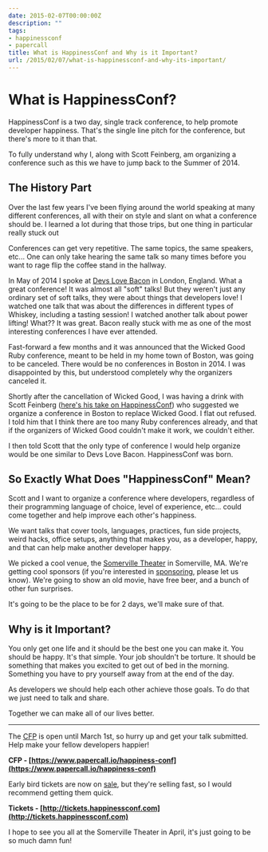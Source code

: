 ```yaml
---
date: 2015-02-07T00:00:00Z
description: ""
tags:
- happinessconf
- papercall
title: What is HappinessConf and Why is it Important?
url: /2015/02/07/what-is-happinessconf-and-why-its-important/
---
```




# What is HappinessConf?

HappinessConf is a two day, single track conference, to help promote developer happiness. That's the single line pitch for the conference, but there's more to it than that.

To fully understand why I, along with Scott Feinberg, am organizing a conference such as this we have to jump back to the Summer of 2014.

## The History Part

Over the last few years I've been flying around the world speaking at many different conferences, all with their on style and slant on what a conference should be. I learned a lot during that those trips, but one thing in particular really stuck out

Conferences can get very repetitive. The same topics, the same speakers, etc... One can only take hearing the same talk so many times before you want to rage flip the coffee stand in the hallway.

In May of 2014 I spoke at [Devs Love Bacon](http://devslovebacon.com) in London, England. What a great conference! It was almost all "soft" talks! But they weren't just any ordinary set of soft talks, they were about things that developers love! I watched one talk that was about the differences in different types of Whiskey, including a tasting session! I watched another talk about power lifting! What?? It was great. Bacon really stuck with me as one of the most interesting conferences I have ever attended.

Fast-forward a few months and it was announced that the Wicked Good Ruby conference, meant to be held in my home town of Boston, was going to be canceled. There would be no conferences in Boston in 2014. I was disappointed by this, but understood completely why the organizers canceled it.

Shortly after the cancellation of Wicked Good, I was having a drink with Scott Feinberg ([here's his take on HappinessConf](http://blog.sefindustries.com/why-happinessconf/)) who suggested we organize a conference in Boston to replace Wicked Good. I flat out refused. I told him that I think there are too many Ruby conferences already, and that if the organizers of Wicked Good couldn't make it work, we couldn't either.

I then told Scott that the only type of conference I would help organize would be one similar to Devs Love Bacon. HappinessConf was born.

## So Exactly What Does "HappinessConf" Mean?

Scott and I want to organize a conference where developers, regardless of their programming language of choice, level of experience, etc... could come together and help improve each other's happiness.

We want talks that cover tools, languages, practices, fun side projects, weird hacks, office setups, anything that makes you, as a developer, happy, and that can help make another developer happy.

We picked a cool venue, the [Somerville Theater](http://feitheatres.com/somerville-theatre/history/) in Somerville, MA. We're getting cool sponsors (if you're interested in [sponsoring](http://www.happinessconf.com/sponsorship/), please let us know). We're going to show an old movie, have free beer, and a bunch of other fun surprises.

It's going to be the place to be for 2 days, we'll make sure of that.

## Why is it Important?

You only get one life and it should be the best one you can make it. You should be happy. It's that simple. Your job shouldn't be torture. It should be something that makes you excited to get out of bed in the morning. Something you have to pry yourself away from at the end of the day.

As developers we should help each other achieve those goals. To do that we just need to talk and share.

Together we can make all of our lives better.

---

The [CFP](https://www.papercall.io/happiness-conf) is open until March 1st, so hurry up and get your talk submitted. Help make your fellow developers happier!

__CFP - [https://www.papercall.io/happiness-conf](https://www.papercall.io/happiness-conf)__

Early bird tickets are now on [sale](http://tickets.happinessconf.com), but they're selling fast, so I would recommend getting them quick.

__Tickets - [http://tickets.happinessconf.com](http://tickets.happinessconf.com)__

I hope to see you all at the Somerville Theater in April, it's just going to be so much damn fun!
